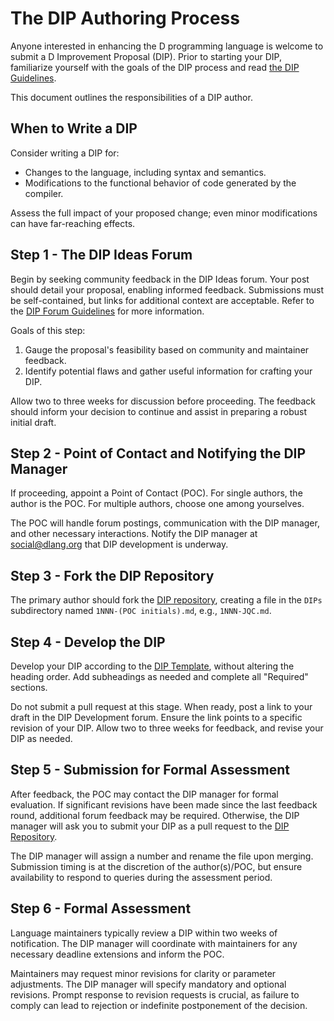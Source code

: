 # The DIP Authoring Process

Anyone interested in enhancing the D programming language is welcome to submit a D Improvement Proposal (DIP). Prior to starting your DIP, familiarize yourself with the goals of the DIP process and read [the DIP Guidelines](./guidelines-authors.md).

This document outlines the responsibilities of a DIP author.

## When to Write a DIP

Consider writing a DIP for:

- Changes to the language, including syntax and semantics.
- Modifications to the functional behavior of code generated by the compiler.

Assess the full impact of your proposed change; even minor modifications can have far-reaching effects.

## Step 1 - The DIP Ideas Forum

Begin by seeking community feedback in the DIP Ideas forum. Your post should detail your proposal, enabling informed feedback. Submissions must be self-contained, but links for additional context are acceptable. Refer to the [DIP Forum Guidelines] for more information.

Goals of this step:

1. Gauge the proposal's feasibility based on community and maintainer feedback.
2. Identify potential flaws and gather useful information for crafting your DIP.

Allow two to three weeks for discussion before proceeding. The feedback should inform your decision to continue and assist in preparing a robust initial draft.

## Step 2 - Point of Contact and Notifying the DIP Manager

If proceeding, appoint a Point of Contact (POC). For single authors, the author is the POC. For multiple authors, choose one among yourselves.

The POC will handle forum postings, communication with the DIP manager, and other necessary interactions. Notify the DIP manager at social@dlang.org that DIP development is underway.

## Step 3 - Fork the DIP Repository

The primary author should fork the [DIP repository], creating a file in the `DIPs` subdirectory named `1NNN-(POC initials).md`, e.g., `1NNN-JQC.md`.

## Step 4 - Develop the DIP

Develop your DIP according to the [DIP Template], without altering the heading order. Add subheadings as needed and complete all "Required" sections.

Do not submit a pull request at this stage. When ready, post a link to your draft in the DIP Development forum. Ensure the link points to a specific revision of your DIP. Allow two to three weeks for feedback, and revise your DIP as needed.

## Step 5 - Submission for Formal Assessment

After feedback, the POC may contact the DIP manager for formal evaluation. If significant revisions have been made since the last feedback round, additional forum feedback may be required. Otherwise, the DIP manager will ask you to submit your DIP as a pull request to the [DIP Repository].

The DIP manager will assign a number and rename the file upon merging. Submission timing is at the discretion of the author(s)/POC, but ensure availability to respond to queries during the assessment period.

## Step 6 - Formal Assessment

Language maintainers typically review a DIP within two weeks of notification. The DIP manager will coordinate with maintainers for any necessary deadline extensions and inform the POC.

Maintainers may request minor revisions for clarity or parameter adjustments. The DIP manager will specify mandatory and optional revisions. Prompt response to revision requests is crucial, as failure to comply can lead to rejection or indefinite postponement of the decision.

[DIP Repository]: https://github.com/dlang/DIPs
[DIP Template]: https://github.com/dlang/DIPs/blob/master/Template.md
[DIP Forum Guidelines]: ./guidelines-forums.md
